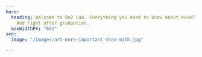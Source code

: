 ```yaml
---
hero:
  heading: Welcome to Bn2 Lab. Everything you need to know about excelling in college.
    And right after graduation.
  maxWidthPX: "652"
seo:
  image: "/images/art-more-important-than-math.jpg"

---
```

